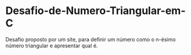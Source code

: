 # Desafio-de-Numero-Triangular-em-C
Desafio proposto por um site, para definir um número como o n-ésimo número triangular e apresentar qual é.
